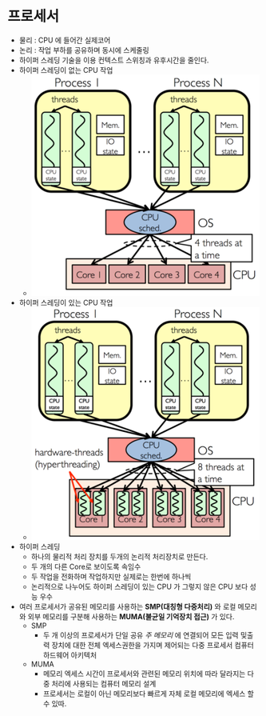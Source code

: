 # 프로세서

* 물리 : CPU 에 들어간 실제코어
* 논리 : 작업 부하를 공유하며 동시에 스케줄링
* 하이퍼 스레딩 기술을 이용 컨텍스트 스위칭과 유후시간을 줄인다.
* 하이퍼 스레딩이 없는 CPU 작업
  * ![1684979336673](image/image/프로세서/1684979336673.png)
* 하이퍼 스레딩이 있는 CPU 작업
  * ![1684979380953](image/image/프로세서/1684979380953.png)
* 하이퍼 스레딩
  * 하나의 물리적 처리 장치를 두개의 논리적 처리장치로 만든다.
  * 두 개의 다른 Core로 보이도록 속임수
  * 두 작업을 전화하며 작업하지만 실제로는 한번에 하나씩
  * 논리적으로 나누어도 하이퍼 스레딩이 있는 CPU 가 그렇지 않은 CPU 보다 성능 우수
* 여러 프로세서가 공유된 메모리를 사용하는 **SMP(대칭형 다중처리)** 와 로컬 메모리와 외부 메모리를 구분해 사용하는 **MUMA(불균일 기억장치 접근)** 가 있다.
  * SMP
    * 두 개 이상의 프로세서가 단일 공유 *주 메모리* 에 연결되어 모든 입력 및출력 장치에 대한 전체 엑세스권한을 가지며 제어되는 다중 프로세서 컴퓨터 하드웨어 아키텍처
  * MUMA
    * 메모리 엑세스 시간이 프로세서와 관련된 메모리 위치에 따라 달라지는 다중 처리에 사용되는 컴퓨터 메모리 설계
    * 프로세서는 로컬이 아닌 메모리보다 빠르게 자체 로컬 메모리에 엑세스 할수 있따.
